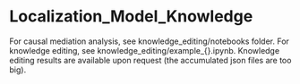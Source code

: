 # Localization_Model_Knowledge

For causal mediation analysis, see knowledge_editing/notebooks folder. For knowledge editing, see knowledge_editing/example_{}.ipynb. Knowledge editing results are available upon request (the accumulated json files are too big).
